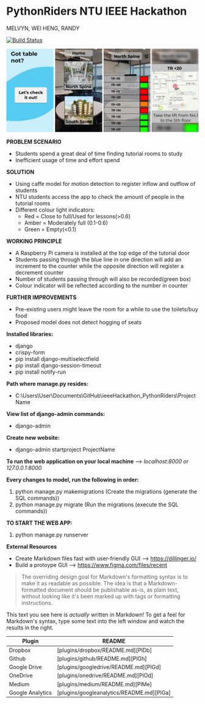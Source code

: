 # PythonRiders NTU IEEE Hackathon 
MELVYN, WEI HENG, RANDY

[![Build Status](https://travis-ci.org/joemccann/dillinger.svg?branch=master)](https://travis-ci.org/joemccann/dillinger)

![alt text](Application_screenshot.jpeg)

**PROBLEM SCENARIO**
- Students spend a great deal of time finding tutorial rooms to study
- Inefficient usage of time and effort spend

**SOLUTION**
- Using caffe model for motion detection to register inflow and outflow of students
- NTU students access the app to check the amount of people in the tutorial rooms
- Different colour light indicators:
  - Red = Close to full/Used for lessons(>0.6)
  - Amber = Moderately full (0.1-0.6)
  - Green = Empty(<0.1)

**WORKING PRINCIPLE**
- A Raspberry Pi camera is installed at the top edge of the tutorial door
- Students passing through the blue line in one direction will add an increment to the counter while the opposite direction will register a decrement counter
- Number of students passing through will also be recorded(green box)
- Colour indicator will be reflected according to the number in counter

**FURTHER IMPROVEMENTS**
- Pre-existing users might leave the room for a while to use the toilets/buy food
- Proposed model does not detect hogging of seats



**Installed libraries:**

  - django
  - crispy-form
  - pip install django-multiselectfield
  - pip install django-session-timeout
  - pip install notify-run

**Path where manage.py resides:**
  - C:\Users\User\Documents\GitHub\ieeeHackathon_PythonRiders\ProjectName

**View list of django-admin commands:**
  - django-admin

**Create new website:**
  - django-admin startproject ProjectName

**To run the web application on your local machine** -->    *localhost:8000 or 127.0.0.1:8000*

**Every changes to model, run the following in order:**
1)	python manage.py makemigrations	(Create the migrations (generate the SQL commands))
2)	python manage.py migrate	(Run the migrations (execute the SQL commands))


**TO START THE WEB APP:**
1)	python manage.py  runserver


**External Resources**
  - Create Markdown files fast with user-friendly GUI --> https://dillinger.io/
  - Build a protoype GUI --> https://www.figma.com/files/recent


> The overriding design goal for Markdown's
> formatting syntax is to make it as readable
> as possible. The idea is that a
> Markdown-formatted document should be
> publishable as-is, as plain text, without
> looking like it's been marked up with tags
> or formatting instructions.

This text you see here is *actually* written in Markdown! To get a feel for Markdown's syntax, type some text into the left window and watch the results in the right.


| Plugin | README |
| ------ | ------ |
| Dropbox | [plugins/dropbox/README.md][PlDb] |
| Github | [plugins/github/README.md][PlGh] |
| Google Drive | [plugins/googledrive/README.md][PlGd] |
| OneDrive | [plugins/onedrive/README.md][PlOd] |
| Medium | [plugins/medium/README.md][PlMe] |
| Google Analytics | [plugins/googleanalytics/README.md][PlGa] |

